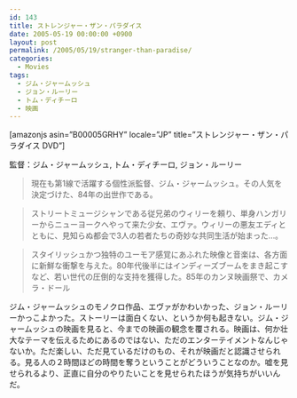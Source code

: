 ```yaml
---
id: 143
title: ストレンジャー・ザン・パラダイス
date: 2005-05-19 00:00:00 +0900
layout: post
permalink: /2005/05/19/stranger-than-paradise/
categories:
  - Movies
tags:
  - ジム・ジャームッシュ
  - ジョン・ルーリー
  - トム・ディチーロ
  - 映画
---
```

[amazonjs asin=&#8221;B00005GRHY&#8221; locale=&#8221;JP&#8221; title=&#8221;ストレンジャー・ザン・パラダイス DVD&#8221;]

監督：ジム・ジャームッシュ, トム・ディチーロ, ジョン・ルーリー

<!--more-->

> 現在も第1線で活躍する個性派監督、ジム・ジャームッシュ。その人気を決定づけた、84年の出世作である。
     
> ストリートミュージシャンである従兄弟のウィリーを頼り、単身ハンガリーからニューヨークへやって来た少女、エヴァ。ウィリーの悪友エディとともに、見知らぬ都会で3人の若者たちの奇妙な共同生活が始まった…。
     
> スタイリッシュかつ独特のユーモア感覚にあふれた映像と音楽は、各方面に新鮮な衝撃を与えた。80年代後半にはインディーズブームをまき起こすなど、若い世代の圧倒的な支持を獲得した。85年のカンヌ映画祭で、カメラ・ドール

ジム・ジャームッシュのモノクロ作品、エヴァがかわいかった、ジョン・ルーリーかっこよかった。ストーリーは面白くない、というか何も起きない。ジム・ジャームッシュの映画を見ると、今までの映画の観念を覆される。映画は、何か壮大なテーマを伝えるためにあるのではない、ただのエンターテイメントなんじゃないか。ただ楽しい、ただ見ているだけのもの、それが映画だと認識させられる。見る人の２時間ほどの時間を奪うということがどういうことなのか。嘘を見せられるより、正直に自分のやりたいことを見せられたほうが気持ちがいいんだ。
